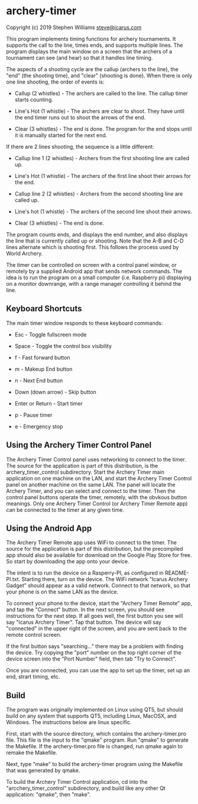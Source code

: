 # archery-timer

Copyright (c) 2019 Stephen Williams <steve@icarus.com>


This program implements timing functions for archery tournaments. It supports
the call to the line, times ends, and supports multiple lines. The program displays
the main window on a screen that the archers of a tournament can see (and hear)
so that it handles line timing.

The aspects of
a shooting cycle are the callup (archers to the line), the "end" (the shooting
time), and "clear" (shooting is done). When there is only one line shooting, the
order of events is:

* Callup (2 whistles) - The archers are called to the line. The callup timer starts counting.

* Line's Hot (1 whistle) - The archers are clear to shoot. They have until the end
timer runs out to shoot the arrows of the end.

* Clear (3 whistles) - The end is done. The program for the end stops until it is
manually started for the next end.

If there are 2 lines shooting, the sequence is a little different:

* Callup line 1 (2 whistles) - Archers from the first shooting line are called up.

* Line's Hot (1 whistle) - The archers of the first line shoot their arrows for the
end.

* Callup line 2 (2 whistles) - Archers from the second shooting line are called up.

* Line's hot (1 whistle) - The archers of the second line shoot their arrows.

* Clear (3 whistles) - The end is done.

The program counts ends, and displays the end number, and also displays the line that
is currently called up or shooting. Note that the A-B and C-D lines alternate which is
shooting first. This follows the process used by World Archery.

The timer can be controlled on screen with a control panel window, or remotely by
a supplied Android app that sends network commands. The idea is to run the program
on a small computer (i.e. Raspberry pi) displaying on a monitor downrange, with a
range manager controlling it behind the line.

## Keyboard Shortcuts

The main timer window responds to these keyboard commands:

* Esc - Toggle fullscreen mode

* Space - Toggle the control box visibility

* f - Fast forward button
* m - Makeup End button
* n - Next End button
* Down (down arrow) - Skip button
* Enter or Return - Start timer
* p - Pause timer
* e - Emergency stop

## Using the Archery Timer Control Panel

The Archery Timer Control panel uses networking to connect to the timer.
The source for the application is part of this distribution, is the
archery_timer_control subdirectory. Start the Archery Timer main application
on one machine on the LAN, and start the Archery Timer Control panel on
another machine on the same LAN. The panel will locate the Archery Timer,
and you can select and connect to the timer. Then the control panel buttons
operate the timer, remotely, with the obvkous button meanings. Only one
Archery Timer Control (or Archery Timer Remote app) can be connected to
the timer at any given time.

## Using the Android App

The Archery Timer Remote app uses WiFi to connect to the timer. The
source for the application is part of this distribution, but the
precompiled app should also be available for download on the Google
Play Store for free. So start by downloading the app onto your device.

The intent is to run the device on a Rasperry-PI, as configured in
README-PI.txt. Starting there, turn on the device. The WiFi network
"Icarus Archery Gadget" should appear as a valid network. Connect to
that network, so that your phone is on the same LAN as the device.

To connect your phone to the device, start the "Archery Timer Remote"
app, and tap the "Connect" button. In the next screen, you should see
instructions for the next step. If all goes well, the first button you
see will say "Icarus Archery Timer". Tap that button. The device will
say "connected" in the upper right of the screen, and you are sent
back to the remote control screen.

If the first button says "searching..." there may be a problem with
finding the device. Try copying the "port" number on the top right
corner of the device screen into the "Port Number" field, then tab
"Try to Connect".

Once you are connected, you can use the app to set up the timer, set
up an end, strart timing, etc.

## Build

The program was originally implemented on Linux using QT5, but should build on
any system that supports QT5, including Linux, MacOSX, and Windows. The instructions
below are linux specific.

First, start with the source directory, which contains the archery-timer.pro file.
This file is the input to the "qmake" program. Run "qmake" to generate the Makefile.
If the archery-timer.pro file is changed, run qmake again to remake the Makefile.

Next, type "make" to build the archery-timer program using the Makefile that was
generated by qmake.

To build the Archery Timer Control application, cd into the "arcchery_timer_control"
subdirectory, and build like any other Qt application: "qmake", then "make".
